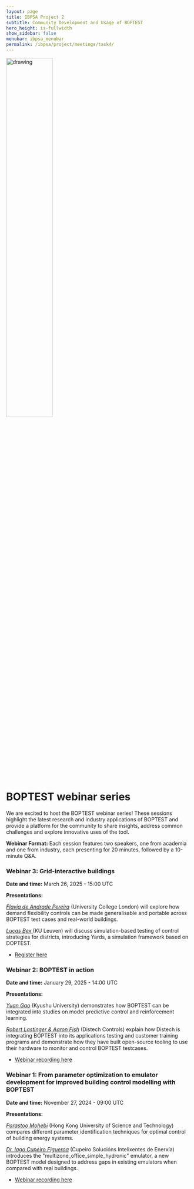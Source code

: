 ```yaml
---
layout: page
title: IBPSA Project 2
subtitle: Community Development and Usage of BOPTEST
hero_height: is-fullwidth
show_sidebar: false
menubar: ibpsa_menubar
permalink: /ibpsa/project/meetings/task4/
---
```


<img src="../../../../images/project2logo.png" alt="drawing" width="50%"/>

# BOPTEST webinar series

We are excited to host the BOPTEST webinar series! These sessions highlight the latest research and industry applications of BOPTEST and provide a platform for the community to share insights, address common challenges and explore innovative uses of the tool.

**Webinar Format:** Each session features two speakers, one from academia and one from industry, each presenting for 20 minutes, followed by a 10-minute Q&A.

### Webinar 3: Grid-interactive buildings

**Date and time:** March 26, 2025 - 15:00 UTC

**Presentations:**

*<u>Flavia de Andrade Pereira</u>* (University College London) will explore how demand flexibility controls can be made generalisable and portable across BOPTEST test cases and real-world buildings.

*<u>Lucas Bex </u>* (KU Leuven) will discuss simulation-based testing of control strategies for districts, introducing Yards, a simulation framework based on DOPTEST.

- [Register here](https://ucl.zoom.us/webinar/register/WN_4GC9SyR5Skadjo2qFbVlbg#/registration)

### Webinar 2: BOPTEST in action

**Date and time:** January 29, 2025 - 14:00 UTC

**Presentations:**

*<u>Yuan Gao</u>* (Kyushu University) demonstrates how BOPTEST can be integrated into studies on model predictive control and reinforcement learning.

*<u>Robert Lastinger & Aaron Fish</u>* (Distech Controls) explain how Distech is integrating BOPTEST into its applications testing and customer training programs and demonstrate how they have built open-source tooling to use their hardware to monitor and control BOPTEST testcases.

- [Webinar recording here](https://www.youtube.com/watch?v=d272xCzsLRo&t=2483s&ab_channel=IBPSAUniversity)


### Webinar 1: From parameter optimization to emulator development for improved building control modelling with BOPTEST

**Date and time:** November 27, 2024 - 09:00 UTC

**Presentations:**

*<u>Parastoo Mohebi</u>* (Hong Kong University of Science and Technology) compares different parameter identification techniques for optimal control of building energy systems.

*<u>Dr. Iago Cupeiro Figueroa</u>* (Cupeiro Solucións Intelixentes de Enerxía) introduces the "multizone_office_simple_hydronic" emulator, a new BOPTEST model designed to address gaps in existing emulators when compared with real buildings.

- [Webinar recording here](https://www.youtube.com/watch?v=3vcC1TpnruQ&t=143s&ab_channel=IBPSAUniversity)
